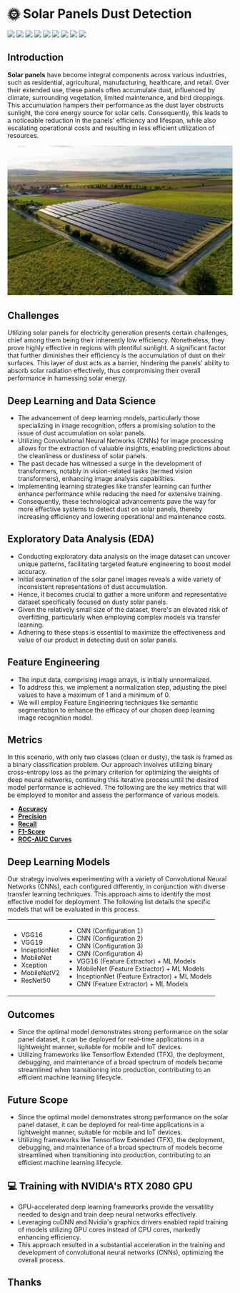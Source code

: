 # 🌞 Solar Panels Dust Detection

[![](https://img.shields.io/badge/Python-FFD43B?style=for-the-badge&logo=python&logoColor=darkgreen)](https://www.python.org)  [![](https://img.shields.io/badge/TensorFlow-FF6F00?style=for-the-badge&logo=TensorFlow&logoColor=white)](https://www.tensorflow.org) [![](https://img.shields.io/badge/scikit_learn-F7931E?style=for-the-badge&logo=scikit-learn&logoColor=white)](https://scikit-learn.org/stable/) [![](https://img.shields.io/badge/SciPy-654FF0?style=for-the-badge&logo=SciPy&logoColor=white)](https://www.scipy.org) [![](https://img.shields.io/badge/Numpy-777BB4?style=for-the-badge&logo=numpy&logoColor=white)](https://numpy.org) [![](https://img.shields.io/badge/Pandas-2C2D72?style=for-the-badge&logo=pandas&logoColor=white)](https://pandas.pydata.org)  [![](https://img.shields.io/badge/Plotly-239120?style=for-the-badge&logo=plotly&logoColor=white)](https://plotly.com) [![](https://img.shields.io/badge/Keras-D00000?style=for-the-badge&logo=Keras&logoColor=white)](https://keras.io) [![](https://img.shields.io/badge/conda-342B029.svg?&style=for-the-badge&logo=anaconda&logoColor=white)](https://www.anaconda.com)

## Introduction 

__Solar panels__ have become integral components across various industries, such as residential, agricultural, manufacturing, healthcare, and retail. Over their extended use, these panels often accumulate dust, influenced by climate, surrounding vegetation, limited maintenance, and bird droppings. This accumulation hampers their performance as the dust layer obstructs sunlight, the core energy source for solar cells. Consequently, this leads to a noticeable reduction in the panels' efficiency and lifespan, while also escalating operational costs and resulting in less efficient utilization of resources. 

<img src = "https://github.com/suhasmaddali/Images/blob/main/Solar%20Panel%20GitHub%20Images.jpg" />

## Challenges

Utilizing solar panels for electricity generation presents certain challenges, chief among them being their inherently low efficiency. Nonetheless, they prove highly effective in regions with plentiful sunlight. A significant factor that further diminishes their efficiency is the accumulation of dust on their surfaces. This layer of dust acts as a barrier, hindering the panels' ability to absorb solar radiation effectively, thus compromising their overall performance in harnessing solar energy.

## Deep Learning and Data Science

* The advancement of deep learning models, particularly those specializing in image recognition, offers a promising solution to the issue of dust accumulation on solar panels.
* Utilizing Convolutional Neural Networks (CNNs) for image processing allows for the extraction of valuable insights, enabling predictions about the cleanliness or dustiness of solar panels. 
* The past decade has witnessed a surge in the development of transformers, notably in vision-related tasks (termed vision transformers), enhancing image analysis capabilities.
* Implementing learning strategies like transfer learning can further enhance performance while reducing the need for extensive training.
* Consequently, these technological advancements pave the way for more effective systems to detect dust on solar panels, thereby increasing efficiency and lowering operational and maintenance costs.

## Exploratory Data Analysis (EDA)

* Conducting exploratory data analysis on the image dataset can uncover unique patterns, facilitating targeted feature engineering to boost model accuracy.
* Initial examination of the solar panel images reveals a wide variety of inconsistent representations of dust accumulation. 
* Hence, it becomes crucial to gather a more uniform and representative dataset specifically focused on dusty solar panels.
* Given the relatively small size of the dataset, there's an elevated risk of overfitting, particularly when employing complex models via transfer learning. 
* Adhering to these steps is essential to maximize the effectiveness and value of our product in detecting dust on solar panels.

## Feature Engineering

* The input data, comprising image arrays, is initially unnormalized.
* To address this, we implement a normalization step, adjusting the pixel values to have a maximum of 1 and a minimum of 0.
* We will employ Feature Engineering techniques like semantic segmentation to enhance the efficacy of our chosen deep learning image recognition model.

## Metrics

In this scenario, with only two classes (clean or dusty), the task is framed as a binary classification problem. Our approach involves utilizing binary cross-entropy loss as the primary criterion for optimizing the weights of deep neural networks, continuing this iterative process until the desired model performance is achieved. The following are the key metrics that will be employed to monitor and assess the performance of various models.

* [__Accuracy__](https://scikit-learn.org/stable/modules/generated/sklearn.metrics.accuracy_score.html)
* [__Precision__](https://scikit-learn.org/stable/modules/generated/sklearn.metrics.precision_score.html)
* [__Recall__](https://scikit-learn.org/stable/modules/generated/sklearn.metrics.recall_score.html)
* [__F1-Score__](https://scikit-learn.org/stable/modules/generated/sklearn.metrics.f1_score.html)
* [__ROC-AUC Curves__](https://scikit-learn.org/stable/modules/generated/sklearn.metrics.roc_auc_score.html)

## Deep Learning Models

Our strategy involves experimenting with a variety of Convolutional Neural Networks (CNNs), each configured differently, in conjunction with diverse transfer learning techniques. This approach aims to identify the most effective model for deployment. The following list details the specific models that will be evaluated in this process.

<table>
  <tr>
    <td>
      <ul>
        <li>VGG16</li>
        <li>VGG19</li>
        <li>InceptionNet</li>
        <li>MobileNet</li>
        <li>Xception</li>
        <li>MobileNetV2</li>
        <li>ResNet50</li>
      </ul>
    </td>
    <td>
      <ul>
        <li>CNN (Configuration 1)</li>
        <li>CNN (Configuration 2)</li>
        <li>CNN (Configuration 3)</li>
        <li>CNN (Configuration 4)</li>
        <li>VGG16 (Feature Extractor) + ML Models</li>
        <li>MobileNet (Feature Extractor) + ML Models</li>
        <li>InceptionNet (Feature Extractor) + ML Models</li>
        <li>CNN (Feature Extractor) + ML Models</li>
      </ul>
    </td>
  </tr>
</table>

## Outcomes

* Since the optimal model demonstrates strong performance on the solar panel dataset, it can be deployed for real-time applications in a lightweight manner, suitable for mobile and IoT devices.
* Utilizing frameworks like Tensorflow Extended (TFX), the deployment, debugging, and maintenance of a broad spectrum of models become streamlined when transitioning into production, contributing to an efficient machine learning lifecycle.

## Future Scope

* Since the optimal model demonstrates strong performance on the solar panel dataset, it can be deployed for real-time applications in a lightweight manner, suitable for mobile and IoT devices.
* Utilizing frameworks like Tensorflow Extended (TFX), the deployment, debugging, and maintenance of a broad spectrum of models become streamlined when transitioning into production, contributing to an efficient machine learning lifecycle.

## 💻 Training with NVIDIA's RTX 2080 GPU

* GPU-accelerated deep learning frameworks provide the versatility needed to design and train deep neural networks effectively.
* Leveraging cuDNN and Nvidia's graphics drivers enabled rapid training of models utilizing GPU cores instead of CPU cores, markedly enhancing efficiency.
* This approach resulted in a substantial acceleration in the training and development of convolutional neural networks (CNNs), optimizing the overall process.

## Thanks